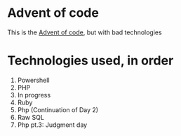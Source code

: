 # Advent of code
This is the [Advent of code](https://adventofcode.com), but with bad technologies

# Technologies used, in order

1. Powershell
2. PHP
3. In progress
4. Ruby
5. Php (Continuation of Day 2)
6. Raw SQL
7. Php pt.3: Judgment day
